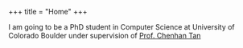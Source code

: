 +++
title = "Home"
+++

I am going to be a PhD student in Computer Science at University of Colorado Boulder under supervision of [Prof. Chenhan Tan](chenhaot.com)
